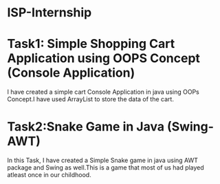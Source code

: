 # ISP-Internship
# Task1: Simple Shopping Cart Application using OOPS Concept (Console Application)
I have created a simple cart Console Application in java using OOPs Concept.I have used ArrayList to store the data of the cart.

# Task2:Snake Game in Java (Swing-AWT)
In this Task, I have created a Simple Snake game in java using AWT package and Swing as well.This is a game that most of us had played atleast once in our childhood.
